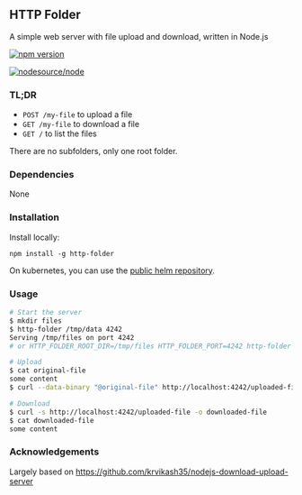 HTTP Folder
----

A simple web server with file upload and download, written in Node.js

[![npm version](https://badge.fury.io/js/http-folder.svg)](https://badge.fury.io/js/http-folder)

[![nodesource/node](http://dockeri.co/image/aureliengasser/http-folder)](https://registry.hub.docker.com/r/aureliengasser/http-folder)

### TL;DR

- `POST /my-file` to upload a file
- `GET /my-file` to download a file
- `GET /` to list the files

There are no subfolders, only one root folder.

### Dependencies

None

### Installation

Install locally:

```
npm install -g http-folder
```

On kubernetes, you can use the [public helm repository](https://github.com/AurelienGasser/charts).

### Usage

```bash
# Start the server
$ mkdir files
$ http-folder /tmp/data 4242
Serving /tmp/files on port 4242
# or HTTP_FOLDER_ROOT_DIR=/tmp/files HTTP_FOLDER_PORT=4242 http-folder

# Upload
$ cat original-file
some content
$ curl --data-binary "@original-file" http://localhost:4242/uploaded-file

# Download
$ curl -s http://localhost:4242/uploaded-file -o downloaded-file
$ cat downloaded-file
some content
```

### Acknowledgements

Largely based on https://github.com/krvikash35/nodejs-download-upload-server

